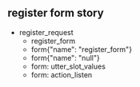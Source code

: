 ## register form story
* register_request
    - register_form
    - form{"name": "register_form"}
    - form{"name": "null"}
    - form: utter_slot_values   <!-- predicted: register_form -->
    - form: action_listen   <!-- predicted: register_form -->


